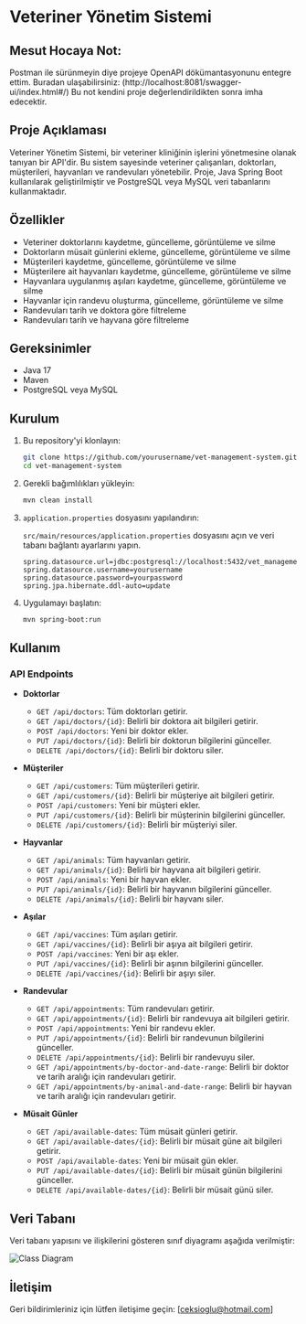 # Veteriner Yönetim Sistemi

## Mesut Hocaya Not:
Postman ile sürünmeyin diye projeye OpenAPI dökümantasyonunu entegre ettim. Buradan ulaşabilirsiniz:
(http://localhost:8081/swagger-ui/index.html#/)
Bu not kendini proje değerlendirildikten sonra imha edecektir.

## Proje Açıklaması

Veteriner Yönetim Sistemi, bir veteriner kliniğinin işlerini yönetmesine olanak tanıyan bir API'dir. Bu sistem sayesinde veteriner çalışanları, doktorları, müşterileri, hayvanları ve randevuları yönetebilir. Proje, Java Spring Boot kullanılarak geliştirilmiştir ve PostgreSQL veya MySQL veri tabanlarını kullanmaktadır.

## Özellikler

- Veteriner doktorlarını kaydetme, güncelleme, görüntüleme ve silme
- Doktorların müsait günlerini ekleme, güncelleme, görüntüleme ve silme
- Müşterileri kaydetme, güncelleme, görüntüleme ve silme
- Müşterilere ait hayvanları kaydetme, güncelleme, görüntüleme ve silme
- Hayvanlara uygulanmış aşıları kaydetme, güncelleme, görüntüleme ve silme
- Hayvanlar için randevu oluşturma, güncelleme, görüntüleme ve silme
- Randevuları tarih ve doktora göre filtreleme
- Randevuları tarih ve hayvana göre filtreleme

## Gereksinimler

- Java 17
- Maven
- PostgreSQL veya MySQL

## Kurulum

1. Bu repository'yi klonlayın:

    ```bash
    git clone https://github.com/yourusername/vet-management-system.git
    cd vet-management-system
    ```

2. Gerekli bağımlılıkları yükleyin:

    ```bash
    mvn clean install
    ```

3. `application.properties` dosyasını yapılandırın:

    `src/main/resources/application.properties` dosyasını açın ve veri tabanı bağlantı ayarlarını yapın.

    ```properties
    spring.datasource.url=jdbc:postgresql://localhost:5432/vet_management_db
    spring.datasource.username=yourusername
    spring.datasource.password=yourpassword
    spring.jpa.hibernate.ddl-auto=update
    ```

4. Uygulamayı başlatın:

    ```bash
    mvn spring-boot:run
    ```

## Kullanım

### API Endpoints

- **Doktorlar**
    - `GET /api/doctors`: Tüm doktorları getirir.
    - `GET /api/doctors/{id}`: Belirli bir doktora ait bilgileri getirir.
    - `POST /api/doctors`: Yeni bir doktor ekler.
    - `PUT /api/doctors/{id}`: Belirli bir doktorun bilgilerini günceller.
    - `DELETE /api/doctors/{id}`: Belirli bir doktoru siler.

- **Müşteriler**
    - `GET /api/customers`: Tüm müşterileri getirir.
    - `GET /api/customers/{id}`: Belirli bir müşteriye ait bilgileri getirir.
    - `POST /api/customers`: Yeni bir müşteri ekler.
    - `PUT /api/customers/{id}`: Belirli bir müşterinin bilgilerini günceller.
    - `DELETE /api/customers/{id}`: Belirli bir müşteriyi siler.

- **Hayvanlar**
    - `GET /api/animals`: Tüm hayvanları getirir.
    - `GET /api/animals/{id}`: Belirli bir hayvana ait bilgileri getirir.
    - `POST /api/animals`: Yeni bir hayvan ekler.
    - `PUT /api/animals/{id}`: Belirli bir hayvanın bilgilerini günceller.
    - `DELETE /api/animals/{id}`: Belirli bir hayvanı siler.

- **Aşılar**
    - `GET /api/vaccines`: Tüm aşıları getirir.
    - `GET /api/vaccines/{id}`: Belirli bir aşıya ait bilgileri getirir.
    - `POST /api/vaccines`: Yeni bir aşı ekler.
    - `PUT /api/vaccines/{id}`: Belirli bir aşının bilgilerini günceller.
    - `DELETE /api/vaccines/{id}`: Belirli bir aşıyı siler.

- **Randevular**
    - `GET /api/appointments`: Tüm randevuları getirir.
    - `GET /api/appointments/{id}`: Belirli bir randevuya ait bilgileri getirir.
    - `POST /api/appointments`: Yeni bir randevu ekler.
    - `PUT /api/appointments/{id}`: Belirli bir randevunun bilgilerini günceller.
    - `DELETE /api/appointments/{id}`: Belirli bir randevuyu siler.
    - `GET /api/appointments/by-doctor-and-date-range`: Belirli bir doktor ve tarih aralığı için randevuları getirir.
    - `GET /api/appointments/by-animal-and-date-range`: Belirli bir hayvan ve tarih aralığı için randevuları getirir.

- **Müsait Günler**
    - `GET /api/available-dates`: Tüm müsait günleri getirir.
    - `GET /api/available-dates/{id}`: Belirli bir müsait güne ait bilgileri getirir.
    - `POST /api/available-dates`: Yeni bir müsait gün ekler.
    - `PUT /api/available-dates/{id}`: Belirli bir müsait günün bilgilerini günceller.
    - `DELETE /api/available-dates/{id}`: Belirli bir müsait günü siler.

## Veri Tabanı

Veri tabanı yapısını ve ilişkilerini gösteren sınıf diyagramı aşağıda verilmiştir:

![Class Diagram](https://github.com/user-attachments/assets/ae30ad0f-60de-42a7-a3c3-bd27cfb82f4a)

## İletişim

Geri bildirimleriniz için lütfen iletişime geçin: [ceksioglu@hotmail.com]
